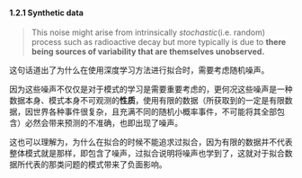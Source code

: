 #### 1.2.1 Synthetic data

> This noise might arise from intrinsically *stochastic*(i.e. random) process such as radioactive decay but more typically is due to **there being sources of variability that are themselves unobserved.**

这句话道出了为什么在使用深度学习方法进行拟合时，需要考虑随机噪声。

因为这些噪声不仅仅是对于模式的学习是需要重要考虑的，更何况这些噪声是一种数据本身、模式本身不可观测的**性质**，使用有限的数据（所获取到的一定是有限数据，因世界各种事件很复杂，且充满不同的随机小概率事件，不可能将其全部包含）必然会带来预测的不准确，也即出现了噪声。

这也可以理解为，为什么在拟合的时候不能追求过拟合，因为有限的数据并不代表整体模式就是那样，即包含了噪声，过拟合说明将噪声也学到了，这就对于拟合数据所代表的那类问题的模式带来了负面影响。
